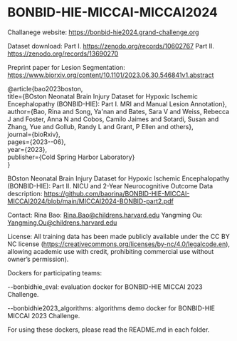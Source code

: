 # BONBID-HIE-MICCAI-MICCAI2024
Challanege website: https://bonbid-hie2024.grand-challenge.org

Dataset download: Part I. https://zenodo.org/records/10602767
                  Part II. https://zenodo.org/records/13690270

Preprint paper for Lesion Segmentation: https://www.biorxiv.org/content/10.1101/2023.06.30.546841v1.abstract

@article{bao2023boston,\
  title={BOston Neonatal Brain Injury Dataset for Hypoxic Ischemic Encephalopathy (BONBID-HIE): Part I. MRI and Manual Lesion Annotation},\
  author={Bao, Rina and Song, Ya'nan and Bates, Sara V and Weiss, Rebecca J and Foster, Anna N and Cobos, Camilo Jaimes and Sotardi, Susan and Zhang, Yue and Gollub, Randy L and Grant, P Ellen and others},\
  journal={bioRxiv},\
  pages={2023--06},\
  year={2023},\
  publisher={Cold Spring Harbor Laboratory}\
}

BOston Neonatal Brain Injury Dataset for Hypoxic Ischemic Encephalopathy (BONBID-HIE): Part II. NICU and 2-Year Neurocognitive Outcome
Data description: https://github.com/baorina/BONBID-HIE-MICCAI-MICCAI2024/blob/main/MICCAI2024-BONBID-part2.pdf


Contact:
Rina Bao: Rina.Bao@childrens.harvard.edu
Yangming Ou: Yangming.Ou@childrens.harvard.edu

License:
All training data has been made publicly available under the CC BY NC license (https://creativecommons.org/licenses/by-nc/4.0/legalcode.en), allowing academic use with credit, prohibiting commercial use without owner’s permission). 

Dockers for participating teams:

--bonbidhie_eval: evaluation docker for BONBID-HIE MICCAI 2023 Challenge. 

--bonbidhie2023_algorithms: algorithms demo docker for BONBID-HIE MICCAI 2023 Challenge.

For using these dockers, please read the README.md in each folder.

